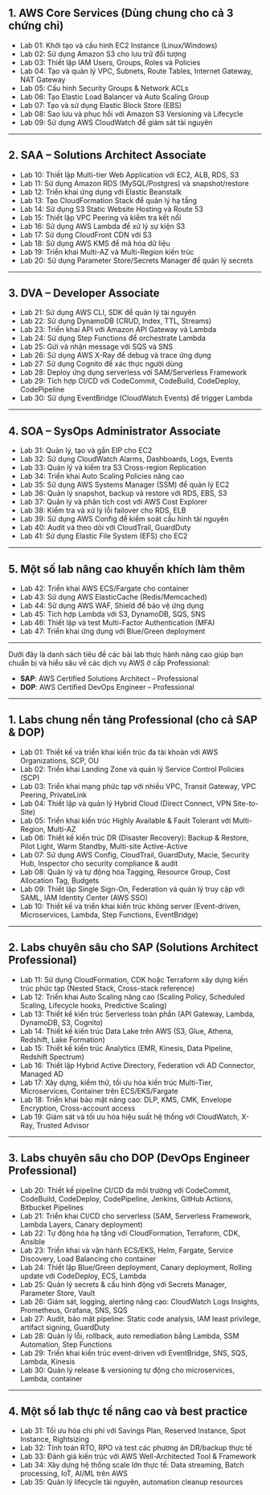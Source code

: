## 1. AWS Core Services (Dùng chung cho cả 3 chứng chỉ)
- Lab 01: Khởi tạo và cấu hình EC2 Instance (Linux/Windows)
- Lab 02: Sử dụng Amazon S3 cho lưu trữ đối tượng
- Lab 03: Thiết lập IAM Users, Groups, Roles và Policies
- Lab 04: Tạo và quản lý VPC, Subnets, Route Tables, Internet Gateway, NAT Gateway
- Lab 05: Cấu hình Security Groups & Network ACLs
- Lab 06: Tạo Elastic Load Balancer và Auto Scaling Group
- Lab 07: Tạo và sử dụng Elastic Block Store (EBS)
- Lab 08: Sao lưu và phục hồi với Amazon S3 Versioning và Lifecycle
- Lab 09: Sử dụng AWS CloudWatch để giám sát tài nguyên

---

## 2. SAA – Solutions Architect Associate
- Lab 10: Thiết lập Multi-tier Web Application với EC2, ALB, RDS, S3
- Lab 11: Sử dụng Amazon RDS (MySQL/Postgres) và snapshot/restore
- Lab 12: Triển khai ứng dụng với Elastic Beanstalk
- Lab 13: Tạo CloudFormation Stack để quản lý hạ tầng
- Lab 14: Sử dụng S3 Static Website Hosting và Route 53
- Lab 15: Thiết lập VPC Peering và kiểm tra kết nối
- Lab 16: Sử dụng AWS Lambda để xử lý sự kiện S3
- Lab 17: Sử dụng CloudFront CDN với S3
- Lab 18: Sử dụng AWS KMS để mã hóa dữ liệu
- Lab 19: Triển khai Multi-AZ và Multi-Region kiến trúc
- Lab 20: Sử dụng Parameter Store/Secrets Manager để quản lý secrets

---

## 3. DVA – Developer Associate
- Lab 21: Sử dụng AWS CLI, SDK để quản lý tài nguyên
- Lab 22: Sử dụng DynamoDB (CRUD, Index, TTL, Streams)
- Lab 23: Triển khai API với Amazon API Gateway và Lambda
- Lab 24: Sử dụng Step Functions để orchestrate Lambda
- Lab 25: Gửi và nhận message với SQS và SNS
- Lab 26: Sử dụng AWS X-Ray để debug và trace ứng dụng
- Lab 27: Sử dụng Cognito để xác thực người dùng
- Lab 28: Deploy ứng dụng serverless với SAM/Serverless Framework
- Lab 29: Tích hợp CI/CD với CodeCommit, CodeBuild, CodeDeploy, CodePipeline
- Lab 30: Sử dụng EventBridge (CloudWatch Events) để trigger Lambda

---

## 4. SOA – SysOps Administrator Associate
- Lab 31: Quản lý, tạo và gắn EIP cho EC2
- Lab 32: Sử dụng CloudWatch Alarms, Dashboards, Logs, Events
- Lab 33: Quản lý và kiểm tra S3 Cross-region Replication
- Lab 34: Triển khai Auto Scaling Policies nâng cao
- Lab 35: Sử dụng AWS Systems Manager (SSM) để quản lý EC2
- Lab 36: Quản lý snapshot, backup và restore với RDS, EBS, S3
- Lab 37: Quản lý và phân tích cost với AWS Cost Explorer
- Lab 38: Kiểm tra và xử lý lỗi failover cho RDS, ELB
- Lab 39: Sử dụng AWS Config để kiểm soát cấu hình tài nguyên
- Lab 40: Audit và theo dõi với CloudTrail, GuardDuty
- Lab 41: Sử dụng Elastic File System (EFS) cho EC2

---

## 5. Một số lab nâng cao khuyến khích làm thêm
- Lab 42: Triển khai AWS ECS/Fargate cho container
- Lab 43: Sử dụng AWS ElasticCache (Redis/Memcached)
- Lab 44: Sử dụng AWS WAF, Shield để bảo vệ ứng dụng
- Lab 45: Tích hợp Lambda với S3, DynamoDB, SQS, SNS
- Lab 46: Thiết lập và test Multi-Factor Authentication (MFA)
- Lab 47: Triển khai ứng dụng với Blue/Green deployment

---
Dưới đây là danh sách tiêu đề các bài lab thực hành nâng cao giúp bạn chuẩn bị và hiểu sâu về các dịch vụ AWS ở cấp Professional:  
- **SAP**: AWS Certified Solutions Architect – Professional  
- **DOP**: AWS Certified DevOps Engineer – Professional  
---

## 1. Labs chung nền tảng Professional (cho cả SAP & DOP)
- Lab 01: Thiết kế và triển khai kiến trúc đa tài khoản với AWS Organizations, SCP, OU
- Lab 02: Triển khai Landing Zone và quản lý Service Control Policies (SCP)
- Lab 03: Triển khai mạng phức tạp với nhiều VPC, Transit Gateway, VPC Peering, PrivateLink
- Lab 04: Thiết lập và quản lý Hybrid Cloud (Direct Connect, VPN Site-to-Site)
- Lab 05: Triển khai kiến trúc Highly Available & Fault Tolerant với Multi-Region, Multi-AZ
- Lab 06: Thiết kế kiến trúc DR (Disaster Recovery): Backup & Restore, Pilot Light, Warm Standby, Multi-site Active-Active
- Lab 07: Sử dụng AWS Config, CloudTrail, GuardDuty, Macie, Security Hub, Inspector cho security compliance & audit
- Lab 08: Quản lý và tự động hóa Tagging, Resource Group, Cost Allocation Tag, Budgets
- Lab 09: Thiết lập Single Sign-On, Federation và quản lý truy cập với SAML, IAM Identity Center (AWS SSO)
- Lab 10: Thiết kế và triển khai kiến trúc không server (Event-driven, Microservices, Lambda, Step Functions, EventBridge)

---

## 2. Labs chuyên sâu cho SAP (Solutions Architect Professional)
- Lab 11: Sử dụng CloudFormation, CDK hoặc Terraform xây dựng kiến trúc phức tạp (Nested Stack, Cross-stack reference)
- Lab 12: Triển khai Auto Scaling nâng cao (Scaling Policy, Scheduled Scaling, Lifecycle hooks, Predictive Scaling)
- Lab 13: Thiết kế kiến trúc Serverless toàn phần (API Gateway, Lambda, DynamoDB, S3, Cognito)
- Lab 14: Thiết kế kiến trúc Data Lake trên AWS (S3, Glue, Athena, Redshift, Lake Formation)
- Lab 15: Thiết kế kiến trúc Analytics (EMR, Kinesis, Data Pipeline, Redshift Spectrum)
- Lab 16: Thiết lập Hybrid Active Directory, Federation với AD Connector, Managed AD
- Lab 17: Xây dựng, kiểm thử, tối ưu hóa kiến trúc Multi-Tier, Microservices, Container trên ECS/EKS/Fargate
- Lab 18: Triển khai bảo mật nâng cao: DLP, KMS, CMK, Envelope Encryption, Cross-account access
- Lab 19: Giám sát và tối ưu hóa hiệu suất hệ thống với CloudWatch, X-Ray, Trusted Advisor

---

## 3. Labs chuyên sâu cho DOP (DevOps Engineer Professional)
- Lab 20: Thiết kế pipeline CI/CD đa môi trường với CodeCommit, CodeBuild, CodeDeploy, CodePipeline, Jenkins, GitHub Actions, Bitbucket Pipelines
- Lab 21: Triển khai CI/CD cho serverless (SAM, Serverless Framework, Lambda Layers, Canary deployment)
- Lab 22: Tự động hóa hạ tầng với CloudFormation, Terraform, CDK, Ansible
- Lab 23: Triển khai và vận hành ECS/EKS, Helm, Fargate, Service Discovery, Load Balancing cho container
- Lab 24: Thiết lập Blue/Green deployment, Canary deployment, Rolling update với CodeDeploy, ECS, Lambda
- Lab 25: Quản lý secrets & cấu hình động với Secrets Manager, Parameter Store, Vault
- Lab 26: Giám sát, logging, alerting nâng cao: CloudWatch Logs Insights, Prometheus, Grafana, SNS, SQS
- Lab 27: Audit, bảo mật pipeline: Static code analysis, IAM least privilege, artifact signing, GuardDuty
- Lab 28: Quản lý lỗi, rollback, auto remediation bằng Lambda, SSM Automation, Step Functions
- Lab 29: Triển khai kiến trúc event-driven với EventBridge, SNS, SQS, Lambda, Kinesis
- Lab 30: Quản lý release & versioning tự động cho microservices, Lambda, container

---

## 4. Một số lab thực tế nâng cao và best practice
- Lab 31: Tối ưu hóa chi phí với Savings Plan, Reserved Instance, Spot Instance, Rightsizing
- Lab 32: Tính toán RTO, RPO và test các phương án DR/backup thực tế
- Lab 33: Đánh giá kiến trúc với AWS Well-Architected Tool & Framework
- Lab 34: Xây dựng hệ thống scale lớn thực tế: Data streaming, Batch processing, IoT, AI/ML trên AWS
- Lab 35: Quản lý lifecycle tài nguyên, automation cleanup resources


